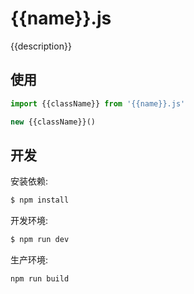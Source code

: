 # {{name}}.js
{{description}}

## 使用

```javascript
import {{className}} from '{{name}}.js'

new {{className}}()
```

## 开发

安装依赖:
```sh
$ npm install
```

开发环境:
```sh
$ npm run dev
```

生产环境:
```sh
npm run build
```
